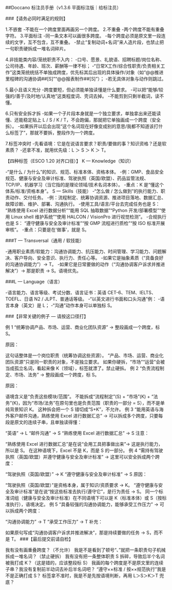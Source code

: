##Doccano 标注员手册（v1.3.6 平面标注版｜给标注员）

###【请务必同时满足的规则】

1.不嵌套
-不能在一个跨度里面再画另一个跨度。
2.不重叠
-两个跨度不能有重叠字符。
3.平面标注
-同一条文本可以画很多跨度。
-每个跨度必须是原文里一段连续的文字，互不包含，互不重叠。
-禁止“复制动词+名词”来人造片段，也禁止把一句职责硬拆成一堆名词碎片。

4.非技能类内容/笼统职责不入内：
-口号、愿景、礼貌语、招聘标题/岗位名称、公司待遇、年龄、班次、薪酬等一律不标；
-“日常X工作/综合性职责/负责相关工作”这类笼统统括不单独成跨度，优先标其后出现的具体操作/对象（如“@@推进里程碑的沟通协调##[S]”“@@报表制作##[S]”）；
-若无具体对象与动作则跳过。

5.最小且语义充分
-跨度要短，但必须能单独读懂是什么要求。
-可以把“能够/较强的/善于/及时地/认真地”这类程度词、壳词去掉。
-不能剪到只剩半截词，读不懂。

6.只有安全拆才拆
-如果一个子片段本身就是一个独立要求，单独拿出来还能读懂、还能稳定贴上 L / S / K / T，不会跑偏，那就把它单独画成一个跨度（安全拆）。
-如果拆开以后会出现“这个名词现在好像变成别的意思/我都不知道该打什么标签了”，那就不要拆，整段作为一个跨度。

7.标签冲突时
-先看语境：它是在说语言要求？职责/要做的事？知识资格？还是软素质？
-还拿不准，就用优先级：L ＞ S ＞ K ＞ T。

【四种标签（ESCO 1.20 对齐口径）】
K — Knowledge（知识）

-“是什么 / 为什么”的知识、规范、标准本体、资格本体。
-例：GMP、食品安全规范、健康与安全及审计标准、驾驶执照（英国/欧盟）、药品监管法规、TCP/IP、机器学习（当它指的是理论领域/技术名词本体）。
-重点：K 是“懂这个体系/标准/资格本身”。
S — Skills（技能）
-“怎么做 / 怎么做到”的执行能力、职责动作、交付任务。
-例：流程制定、统筹协调资源、推进项目落地、数据汇总、故障诊断、维护、部署、沟通执行。
-使用工具/语言/平台去完成任务也是 S：
“熟练使用 Excel 进行数据分析”“能用 SQL 抽取数据”“Python 开发/部署模型”“使用 Linux shell 维护系统”“使用 HALCON / VisionPro 进行视觉检测”。
-合规执行也是 S：
“遵守健康与安全及审计标准”“按 GMP 流程进行质检”“按 ISO 标准开展审核”。
-重点：只要是在‘做事’，就是 S。

###T — Transversal（通用 / 软技能）

-通用职业素质/软能力：沟通协调能力、抗压能力、时间管理、学习能力、问题解决、客户导向、安全意识、执行力、责任心等。
-如果它是抽象素质（“具备良好的沟通协调能力”）→ T。
-如果它是日常要做的动作（“沟通协调客户诉求并推进解决”）→ 那是职责 → S。语境优先。

###L — Language（语言）

-语言能力、语言等级、考试分数、语言证书：英语 CET-6、TEM、IELTS、TOEFL、日语 N2 / JLPT、普通话等级。
-“以英文进行书面和口头沟通”例：
-语言本身（英文）是 L；
-“沟通”动作本身可以单独标 S。

###【非常关键的例子 — 请按这口径打】

例 1
“统筹协调产品、市场、运营、商业化团队资源”
→ 整段画成一个跨度，标 S。

原因：

这句话整体是一个岗位职责（统筹协调这些资源）。
“产品、市场、运营、商业化团队资源”只是同一职责的对象，不是独立要求。
如果你硬拆，“市场”“运营”会被当成孤立名词，看起来像 K（领域），标签就漂了。禁止硬拆。
例 2
“负责流程制定、市场、法务”
→ 整段画成一个跨度，标 S。

原因：

语境含义是“负责这些模块/范围”。
不能拆成“流程制定”(S) + “市场”(K) + “法务”(K)，因为“市场/法务”在原句里也是负责范围（职责的一部分 = S），而不是单纯背景知识 K。
这种拆会把一个 S 错切成“S+K”，不允许。
例 3
“能用英语与海外客户邮件沟通，熟练使用 Excel 进行数据汇总”
→ 可以拆成多个跨度，只要每段是原文的连续子串，且单独读得懂：

“英语” → L
“邮件沟通” → S
“熟练使用 Excel 进行数据汇总” → S
注意：

“熟练使用 Excel 进行数据汇总”是在说“会用工具把事做出来”→ 这是执行能力，所以是 S。
在这种语境下，Excel 不是 K，而是 S 的一部分。
例 4
“需持有驾驶执照（英国/欧盟）并遵守健康与安全及审计标准”
→ 这里可以安全拆成两个跨度：

“驾驶执照（英国/欧盟）” → K
“遵守健康与安全及审计标准” → S
原因：

“驾驶执照（英国/欧盟）”是资格本身，属于知识/资质要求 → K。
“遵守健康与安全及审计标准”是在说“按这些标准去执行/遵守它”，是行为责任 → S。
同一个标准词组（健康与安全及审计标准）在不同语境下可以是 K（标准本体）或 S（按标准执行），语境决定。
例 5
“具备较强的沟通协调能力，能够承受工作压力”
→ 可以拆成两个跨度：

“沟通协调能力” → T
“承受工作压力” → T
补充：

如果原句写成“沟通协调客户诉求并推进解决”，那是持续要做的任务 → S，而不是 T。
###【最后提交前请自检】

我有没有画重叠跨度？（不允许）
我是不是看到了顿号“、”就把一条职责句子机械拆成一堆名词？（禁止硬拆）
我有没有把一条整体职责 S 拆碎，导致后半个名词被我打成 K？（这是错的，应该整段标 S）
我画的每个跨度是不是原文里的连续子串？我没有复制前半动词去补后半名词吧？
“遵守××标准 / 按××规范执行”我是不是正确打成 S？
标签拿不准时，我是不是先按语境判断，再用 L＞S＞K＞T 兜底？
